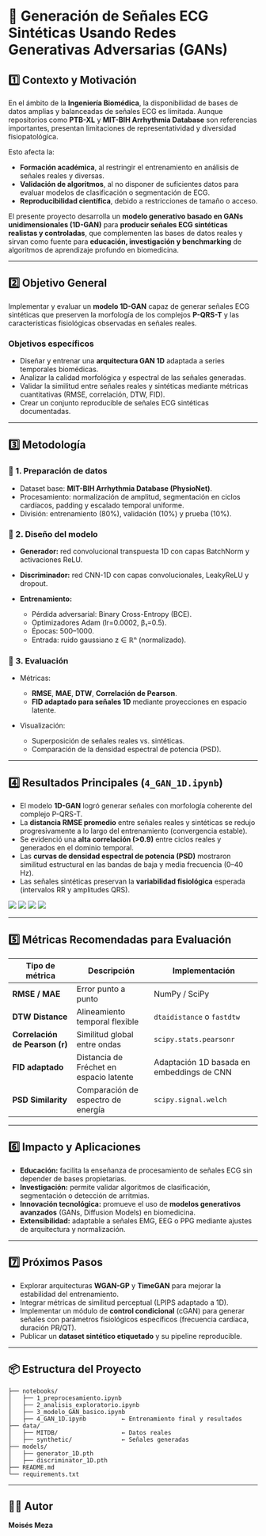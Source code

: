 # 🧠 Generación de Señales ECG Sintéticas Usando Redes Generativas Adversarias (GANs)

## 1️⃣ Contexto y Motivación

En el ámbito de la **Ingeniería Biomédica**, la disponibilidad de bases de datos amplias y balanceadas de señales ECG es limitada. Aunque repositorios como **PTB-XL** y **MIT-BIH Arrhythmia Database** son referencias importantes, presentan limitaciones de representatividad y diversidad fisiopatológica.

Esto afecta la:

* **Formación académica**, al restringir el entrenamiento en análisis de señales reales y diversas.
* **Validación de algoritmos**, al no disponer de suficientes datos para evaluar modelos de clasificación o segmentación de ECG.
* **Reproducibilidad científica**, debido a restricciones de tamaño o acceso.

El presente proyecto desarrolla un **modelo generativo basado en GANs unidimensionales (1D-GAN)** para **producir señales ECG sintéticas realistas y controladas**, que complementen las bases de datos reales y sirvan como fuente para **educación, investigación y benchmarking** de algoritmos de aprendizaje profundo en biomedicina.

---

## 2️⃣ Objetivo General

Implementar y evaluar un **modelo 1D-GAN** capaz de generar señales ECG sintéticas que preserven la morfología de los complejos **P-QRS-T** y las características fisiológicas observadas en señales reales.

### Objetivos específicos

* Diseñar y entrenar una **arquitectura GAN 1D** adaptada a series temporales biomédicas.
* Analizar la calidad morfológica y espectral de las señales generadas.
* Validar la similitud entre señales reales y sintéticas mediante métricas cuantitativas (RMSE, correlación, DTW, FID).
* Crear un conjunto reproducible de señales ECG sintéticas documentadas.

---

## 3️⃣ Metodología

### 🔹 1. Preparación de datos

* Dataset base: **MIT-BIH Arrhythmia Database (PhysioNet)**.
* Procesamiento: normalización de amplitud, segmentación en ciclos cardíacos, padding y escalado temporal uniforme.
* División: entrenamiento (80%), validación (10%) y prueba (10%).

### 🔹 2. Diseño del modelo

* **Generador:** red convolucional transpuesta 1D con capas BatchNorm y activaciones ReLU.
* **Discriminador:** red CNN-1D con capas convolucionales, LeakyReLU y dropout.
* **Entrenamiento:**

  * Pérdida adversarial: Binary Cross-Entropy (BCE).
  * Optimizadores Adam (lr=0.0002, β₁=0.5).
  * Épocas: 500–1000.
  * Entrada: ruido gaussiano z ∈ ℝⁿ (normalizado).

### 🔹 3. Evaluación

* Métricas:

  * **RMSE**, **MAE**, **DTW**, **Correlación de Pearson**.
  * **FID adaptado para señales 1D** mediante proyecciones en espacio latente.
* Visualización:

  * Superposición de señales reales vs. sintéticas.
  * Comparación de la densidad espectral de potencia (PSD).

---

## 4️⃣ Resultados Principales (`4_GAN_1D.ipynb`)

* El modelo **1D-GAN** logró generar señales con morfología coherente del complejo P-QRS-T.
* La **distancia RMSE promedio** entre señales reales y sintéticas se redujo progresivamente a lo largo del entrenamiento (convergencia estable).
* Se evidenció una **alta correlación (>0.9)** entre ciclos reales y generados en el dominio temporal.
* Las **curvas de densidad espectral de potencia (PSD)** mostraron similitud estructural en las bandas de baja y media frecuencia (0–40 Hz).
* Las señales sintéticas preservan la **variabilidad fisiológica** esperada (intervalos RR y amplitudes QRS).

![](./resultados/data_dist.png)
![](./resultados/Fusion_of_ventricular_and_normal.png)
![](./resultados/Gan_Losses.png)
![](./resultados/metrics_analysis.png)

---

## 5️⃣ Métricas Recomendadas para Evaluación

| Tipo de métrica                | Descripción                             | Implementación                            |
| ------------------------------ | --------------------------------------- | ----------------------------------------- |
| **RMSE / MAE**                 | Error punto a punto                     | NumPy / SciPy                             |
| **DTW Distance**               | Alineamiento temporal flexible          | `dtaidistance` o `fastdtw`                |
| **Correlación de Pearson (r)** | Similitud global entre ondas            | `scipy.stats.pearsonr`                    |
| **FID adaptado**               | Distancia de Fréchet en espacio latente | Adaptación 1D basada en embeddings de CNN |
| **PSD Similarity**             | Comparación de espectro de energía      | `scipy.signal.welch`                      |

---

## 6️⃣ Impacto y Aplicaciones

* **Educación:** facilita la enseñanza de procesamiento de señales ECG sin depender de bases propietarias.
* **Investigación:** permite validar algoritmos de clasificación, segmentación o detección de arritmias.
* **Innovación tecnológica:** promueve el uso de **modelos generativos avanzados** (GANs, Diffusion Models) en biomedicina.
* **Extensibilidad:** adaptable a señales EMG, EEG o PPG mediante ajustes de arquitectura y normalización.

---

## 7️⃣ Próximos Pasos

* Explorar arquitecturas **WGAN-GP** y **TimeGAN** para mejorar la estabilidad del entrenamiento.
* Integrar métricas de similitud perceptual (LPIPS adaptado a 1D).
* Implementar un módulo de **control condicional** (cGAN) para generar señales con parámetros fisiológicos específicos (frecuencia cardíaca, duración PR/QT).
* Publicar un **dataset sintético etiquetado** y su pipeline reproducible.

---

## 📦 Estructura del Proyecto

```
├── notebooks/
│   ├── 1_preprocesamiento.ipynb
│   ├── 2_analisis_exploratorio.ipynb
│   ├── 3_modelo_GAN_basico.ipynb
│   ├── 4_GAN_1D.ipynb          ← Entrenamiento final y resultados
├── data/
│   ├── MITDB/                  ← Datos reales
│   ├── synthetic/              ← Señales generadas
├── models/
│   ├── generator_1D.pth
│   ├── discriminator_1D.pth
├── README.md
└── requirements.txt
```

---

## 👨‍💻 Autor

**Moisés Meza**